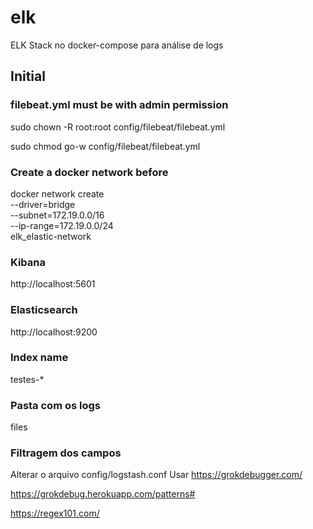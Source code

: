 # elk
ELK Stack no docker-compose para análise de logs

## Initial
### filebeat.yml must be with admin permission
sudo chown -R root:root config/filebeat/filebeat.yml


sudo chmod go-w config/filebeat/filebeat.yml

### Create a docker network before
docker network create \
  --driver=bridge \
  --subnet=172.19.0.0/16 \
  --ip-range=172.19.0.0/24 \
  elk_elastic-network

### Kibana
http://localhost:5601

### Elasticsearch
http://localhost:9200

### Index name
testes-*

### Pasta com os logs
files

### Filtragem dos campos
Alterar o arquivo config/logstash.conf
Usar https://grokdebugger.com/


https://grokdebug.herokuapp.com/patterns#


https://regex101.com/
